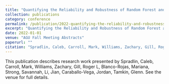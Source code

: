 ```yaml
---
title: "Quantifying the Reliability and Robustness of Random Forest and Boosted Decision Tree Models with Large Training Data Sets"
collection: publications
category: conference
permalink: /publication/2022-quantifying-the-reliability-and-robustness-of-random-forest-and-boosted-decision-tree-models-with-large-training-data-sets
excerpt: "Quantifying the Reliability and Robustness of Random Forest and Boosted Decision Tree Models with Large Training Data Sets by Spradlin, Caleb et al."
date: 2022-01-01
venue: "AGU Fall Meeting Abstracts"
paperurl: ""
citation: "Spradlin, Caleb, Carroll, Mark, Williams, Zachary, Gill, Roger L, Blanco-Rojas, Mariana, Strong, Savannah, Li, Jian, Caraballo-Vega, Jordan, Tamkin, Glenn (2022). "Quantifying the Reliability and Robustness of Random Forest and Boosted Decision Tree Models with Large Training Data Sets." <i>AGU Fall Meeting Abstracts</i>."
---
```


This publication describes research work presented by Spradlin, Caleb, Carroll, Mark, Williams, Zachary, Gill, Roger L, Blanco-Rojas, Mariana, Strong, Savannah, Li, Jian, Caraballo-Vega, Jordan, Tamkin, Glenn. See the venue for full details.
